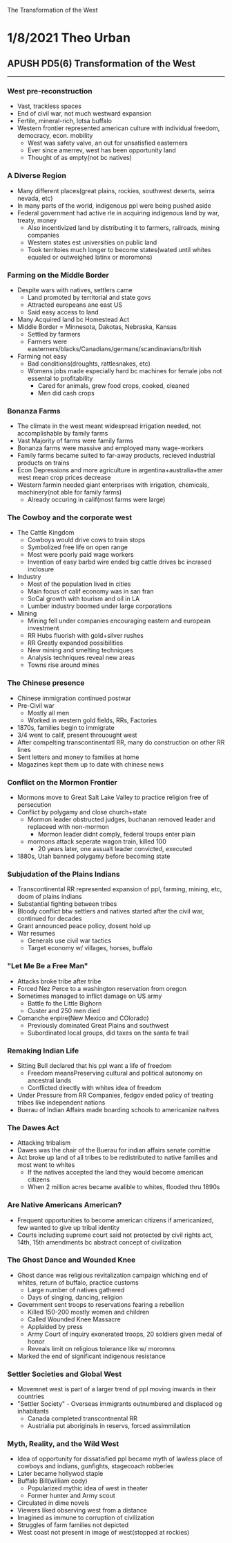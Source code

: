 The Transformation of the West

# 1/8/2021 Theo Urban
## APUSH PD5(6) Transformation of the West
***
### West pre-reconstruction
 - Vast, trackless spaces
 - End of civil war, not much westward expansion
 - Fertile, mineral-rich, lotsa buffalo
 - Western frontier represented american culture with individual freedom, democracy, econ. mobility
	 - West was safety valve, an out for unsatisfied easterners
	 - Ever since amerrev, west has been opportunity land
	 - Thought of as empty(not bc natives)

### A Diverse Region
 - Many different places(great plains, rockies, southwest deserts, seirra nevada, etc)
 - In many parts of the world, indigenous ppl were being pushed aside
 - Federal government had active rle in acquiring indigenous land by war, treaty, money
	 - Also incentivized land by distributing it to farmers, railroads, mining companies
	 - Western states est universities on public land
	 - Took territoies much longer to become states(wated until whites equaled or outweighed latinx or moromons)

### Farming on the Middle Border
 - Despite wars with natives, settlers came
	 - Land promoted by territorial and state govs
	 - Attracted europeans ane east US
	 - Said easy access to land
 - Many Acquired land bc Homestead Act
 - Middle Border = Minnesota, Dakotas, Nebraska, Kansas
	 - Settled by farmers
	 - Farmers were easterners/blacks/Canadians/germans/scandinavians/british
 - Farming not easy
	 - Bad conditions(droughts, rattlesnakes, etc)
	 - Womens jobs made especially hard bc machines for female jobs not essental to profitability
		 - Cared for animals, grew food crops, cooked, cleaned
		 - Men did cash crops

### Bonanza Farms
 - The climate in the west meant widespread irrigation needed, not accomplishable by family farms
 - Vast Majority of farms were family farms
 - Bonanza farms were massive and employed many wage-workers
 - Family farms became suited to far-away products, recieved industrial products on trains
 - Econ Depressions and more agriculture in argentina+australia+the amer west mean crop prices decrease
 - Western farmin needed giant enterprises with irrigation, chemicals, machinery(not able for family farms)
	 - Already occuring in calif(most farms were large)

### The Cowboy and the corporate west
 - The Cattle Kingdom
	 - Cowboys would drive cows to train stops
	 - Symbolized free life on open range
	 - Most were poorly paid wage workers
	 - Invention of easy barbd wire ended big cattle drives bc incrased inclosure
 - Industry
	 - Most of the population lived in cities
	 - Main focus of calif economy was in san fran
 	 - SoCal growth with tourism and oil in LA
 	 - Lumber industry boomed under large corporations
  - Mining
	  - Mining fell under companies encouraging eastern and european investment
	  - RR Hubs fluorish with gold+silver rushes
	  - RR Greatly expanded possibilities
	  - New mining and smelting techniques
	  - Analysis techniques reveal new areas
	  - Towns rise around mines

### The Chinese presence
 - Chinese immigration continued postwar
 - Pre-Civil war
	 - Mostly all men
	 - Worked in western gold fields, RRs, Factories
 - 1870s, families begin to immigrate
 - 3/4 went to calif, present throuought west
 - After compelting transcontinentatl RR, many do construction on other RR lines
 - Sent letters and money to families at home
 - Magazines kept them up to date with chinese news

### Conflict on the Mormon Frontier
 - Mormons move to Great Salt Lake Valley to practice religion free of persecution
 - Conflict by polygamy and close church+state
	 - Mormon leader obstructed judges, buchanan removed leader and replaceed with non-mormon
		 - Mormon leader didnt comply, federal troups enter plain
	 - mormons attack seperate wagon train, killed 100
		 - 20 years later, one assualt leader convicted, executed
 - 1880s, Utah banned polygamy before becoming state

### Subjudation of the Plains Indians
 - Transcontinental RR represented expansion of ppl, farming, mining, etc, doom of plains indians
 - Substantial fighting between tribes 
 - Bloody conflict btw settlers and natives started after the civil war, continued for decades
 - Grant announced peace policy, dosent hold up
 - War resumes
	 - Generals use civil war tactics
	 - Target economy w/ villages, horses, buffalo

### "Let Me Be a Free Man"
 - Attacks broke tribe after tribe
 - Forced Nez Perce to a washington reservation from oregon
 - Sometimes managed to inflict damage on US army
	 - Battle fo the Little Bighorn
	 - Custer and 250 men died
 - Comanche enpire(New Mexico and COlorado)
	 - Previously dominated Great Plains and southwest
	 - Subordinated local groups, did taxes on the santa fe trail

### Remaking Indian Life
 - Sitting Bull declared that his ppl want a life of freedom
	 - Freedom meansPreserving cultural and political autonomy on ancestral lands
	 - Conflicted directly with whites idea of freedom
 - Under Pressure from RR Companies, fedgov ended policy of treating tribes like independent nations 
 - Buerau of Indian Affairs made boarding schools to americanize naitves

### The Dawes Act
 - Attacking tribalism
 - Dawes was the chair of the Buerau for indian affairs senate comittie
 - Act broke up land of all tribes to be redistributed to native families and most went to whites
	 - If the natives accepted the land they would become american citizens
	 - When 2 million acres became avalible to whites, flooded thru 1890s

### Are Native Americans American?
 - Frequent opportunities to become american citizens if americanized, few wanted to give up tribal identity
 - Courts including supreme court said not protected by civil rights act, 14th, 15th amendments bc abstract concept of civilization

### The Ghost Dance and Wounded Knee
 - Ghost dance was religious revitalization campaign whiching end of whites, return of buffalo, practice customs
	 - Large number of natives gathered
	 - Days of singing, dancing, religion
 - Government sent troops to reservations fearing a rebellion
	 - Killed 150-200 mostly women and children
	 - Called Wounded Knee Massacre
	 - Applaided by press
	 - Army Court of inquiry exonerated troops, 20 soldiers given medal of honor
	 - Reveals limit on religious tolerance like w/ moromns
 - Marked the end of significant indigenous resistance

### Settler Societies and Global West
 - Movemnet west is part of a larger trend of ppl moving inwards in their countries
 - "Settler Society" - Overseas immigrants outnumbered and displaced og inhabitants
	 - Canada completed transcontnental RR
	 - Austrialia put aboriginals in reservs, forced assimmilation

### Myth, Reality, and the Wild West
 - Idea of opportunity for dissatisfied ppl became myth of lawless place of cowboys and indians, gunfights, stagecoach robberies
 - Later became hollywod staple
 - Buffalo Bill(william cody)
	 - Popularized mythic idea of west in theater
	 - Former hunter and Army scout
 - Circulated in dime novels
 - Viewers liked observing west from a distance
 - Imagined as immune to corruption of civilization
 - Struggles of farm families not depicted
 - West coast not present in image of west(stopped at rockies)